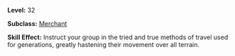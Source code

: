 <!-- TITLE: Skill: The Silk Road -->


**Level:** 32

**Subclass:** [Merchant](merchant)

**Skill Effect:**  Instruct your group in the tried and true methods of travel used for generations, greatly hastening their movement over all terrain.